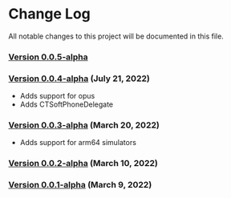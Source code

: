 # Change Log

All notable changes to this project will be documented in this file.

### [Version 0.0.5-alpha](https://github.com/CleverTap/CTSoftPhone/releases/tag/0.0.5-alpha) 


### [Version 0.0.4-alpha](https://github.com/CleverTap/CTSoftPhone/releases/tag/0.0.4-alpha) (July 21, 2022)

 - Adds support for opus
 - Adds CTSoftPhoneDelegate

### [Version 0.0.3-alpha](https://github.com/CleverTap/CTSoftPhone/releases/tag/0.0.3-alpha) (March 20, 2022)

 - Adds support for arm64 simulators

### [Version 0.0.2-alpha](https://github.com/CleverTap/CTSoftPhone/releases/tag/0.0.2-alpha) (March 10, 2022)

### [Version 0.0.1-alpha](https://github.com/CleverTap/CTSoftPhone/releases/tag/0.0.1-alpha) (March 9, 2022)


